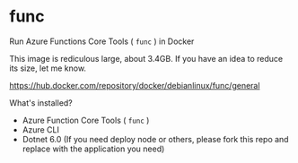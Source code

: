 # func

Run Azure Functions Core Tools ( `func` ) in Docker

This image is rediculous large, about 3.4GB. If you have an idea to reduce its size, let me know.

https://hub.docker.com/repository/docker/debianlinux/func/general

What's installed?
* Azure Function Core Tools ( `func` )
* Azure CLI
* Dotnet 6.0  (If you need deploy node or others, please fork this repo and replace with the application you need)
